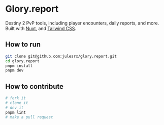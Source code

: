 # Glory.report

Destiny 2 PvP tools, including player encounters, daily reports, and more.  
Built with [Nuxt](https://nuxt.com), and [Tailwind CSS](https://tailwindcss.com).

## How to run

```bash
git clone git@github.com:julesrx/glory.report.git
cd glory.report
pnpm install
pnpm dev
```

## How to contribute

```bash
# fork it
# clone it
# dev it
pnpm lint
# make a pull request
```
